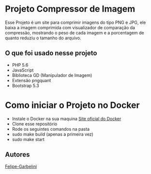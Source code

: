 
# Projeto Compressor de Imagem 

Esse Projeto é um site para comprimir imagens do tipo PNG e JPG, ele baixa a imagem comprimida com visualizador de comparação da compressão, mostrando o peso de cada imagem e a porcentagem de quanto reduziu o tamanho do arquivo.





## O que foi usado nesse projeto

- PHP 5.6
- JavaScript
- Biblioteca GD (Manipulador de Imagem)
- Extensão pngquant
- Bootstrap 5.3

# Como iniciar o Projeto no Docker
- Instale o Docker na sua maquina [Site oficial do Docker](https://docs.docker.com/get-started/)
- Clone esse repositório
- Rode os seguintes comandos na pasta
- sudo make build (apenas a primeira vez)
- sudo make start 

## Autores

[Felipe-Garbelini](https://github.com/Felipe-Garbelini)

